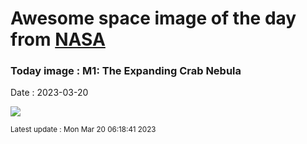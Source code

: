 
# Awesome space image of the day from [NASA](https://api.nasa.gov/)

### Today image : M1: The Expanding Crab Nebula
Date : 2023-03-20

![](https://www.youtube.com/embed/wfzz8FUD4TM?rel=0)

<small>Latest update : Mon Mar 20 06:18:41 2023</small>
        